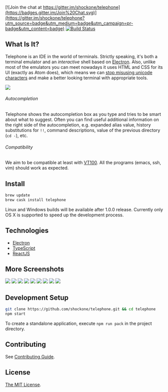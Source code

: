 [![Join the chat at https://gitter.im/shockone/telephone](https://badges.gitter.im/Join%20Chat.svg)](https://gitter.im/shockone/telephone?utm_source=badge&utm_medium=badge&utm_campaign=pr-badge&utm_content=badge)
[![Build Status](https://travis-ci.org/shockone/telephone.svg?branch=master)](https://travis-ci.org/shockone/telephone)

What Is It?
-----------

Telephone is an IDE in the world of terminals. Strictly speaking, it's both a
terminal emulator and an *interactive* shell based on [Electron](http://electron.atom.io/).
Also, unlike most of the emulators you can meet nowadays it uses HTML and CSS for its UI (exactly as Atom does), 
which means we can [stop misusing unicode characters](https://github.com/vim-airline/vim-airline) 
and make a better looking terminal with appropriate tools.

![](README/main.png)

###### Autocompletion

Telephone shows the autocompletion box as you type and tries to be smart about what to suggest.
Often you can find useful additional information on the right side of the autocompletion, e.g. expanded alias value,
history substitutions for `!!`, command descriptions, value of the previous directory (`cd -`), etc.

###### Compatibility

We aim to be compatible at least with [VT100](https://en.wikipedia.org/wiki/VT100). All the programs (emacs, ssh, vim) should work as expected.

Install
------------

```bash
brew update
brew cask install telephone
```

Linux and Windows builds will be available after 1.0.0 release. Currently only OS X is supported to speed up the development process.

Technologies
------------

* [Electron](http://electron.atom.io/)
* [TypeScript](http://www.typescriptlang.org/)
* [ReactJS](https://facebook.github.io/react/)


More Screenshots
----------------

![](README/npm_autocompletion.png)
![](README/error.png)
![](README/history_autocompletion.png)
![](README/top_autocompletion.png)
![](README/json_decorator.png)
![](README/vim.png)
![](README/emacs.png)
![](README/htop.png)
![](README/cd.png)

Development Setup
------------

```bash
git clone https://github.com/shockone/telephone.git && cd telephone
npm start
```

To create a standalone application, execute `npm run pack` in the project directory.

Contributing
------------

See [Contributing Guide](CONTRIBUTING.md).

License
-------

[The MIT License](LICENSE).

